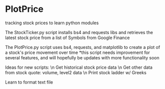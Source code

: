 # PlotPrice
tracking stock prices to learn python modules

The StockTicker.py script installs bs4 and requests libs and retrieves the latest stock price from a list of Symbols from Google Finance

The PlotPrice.py script uses bs4, requests, and matplotlib to create a plot of a stock's price movement over time
  *this script needs improvement for several features, and will hopefully be updates with more functionality soon
 
 Ideas for new scripts:
 \n Get historical stock price data
 \n Get other data from stock quote: volume, level2 data
 \n Print stock ladder w/ Greeks


Learn to format text file
